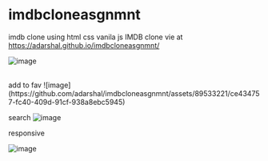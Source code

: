 # imdbcloneasgnmnt
imdb clone using html css vanila js
IMDB clone vie at  https://adarshal.github.io/imdbcloneasgnmnt/

![image](https://github.com/adarshal/imdbcloneasgnmnt/assets/89533221/afdb92d1-aab1-4117-bb2e-b7fc3fa4fda4)

<br>
add to fav
![image](https://github.com/adarshal/imdbcloneasgnmnt/assets/89533221/ce434757-fc40-409d-91cf-938a8ebc5945)

<br>

search
![image](https://github.com/adarshal/imdbcloneasgnmnt/assets/89533221/e6a6c0ec-67dc-4c93-911d-0109029cae90)

responsive

![image](https://github.com/adarshal/imdbcloneasgnmnt/assets/89533221/4750ed51-ac0b-4f30-bdc2-a730aa259721)
